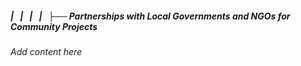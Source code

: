 ##### |   |   |   |   ├── Partnerships with Local Governments and NGOs for Community Projects

*Add content here*